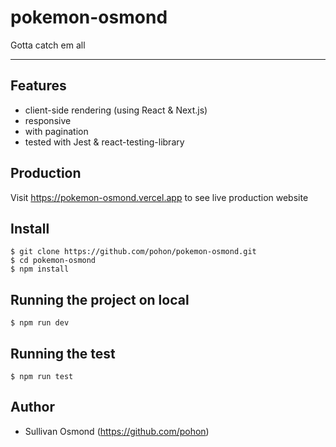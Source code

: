 # pokemon-osmond
Gotta catch em all

---

## Features
- client-side rendering (using React & Next.js)
- responsive
- with pagination
- tested with Jest & react-testing-library

## Production
Visit <a href="https://pokemon-osmond.vercel.app">https://pokemon-osmond.vercel.app</a> to see live production website

## Install

    $ git clone https://github.com/pohon/pokemon-osmond.git
    $ cd pokemon-osmond
    $ npm install

## Running the project on local

    $ npm run dev

## Running the test

    $ npm run test

## Author
  - Sullivan Osmond (https://github.com/pohon)